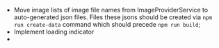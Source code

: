 - Move image lists of image file names from ImageProviderService to auto-generated json files. Files these jsons should be created via  `npm run create-data` command which should precede `npm run build`;
- Implement loading indicator
- 
